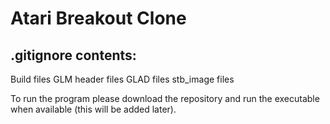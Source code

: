 # Atari Breakout Clone 


## .gitignore contents:
Build files
GLM header files
GLAD files
stb_image files

To run the program please download the repository and run the executable when available (this will be added later).
